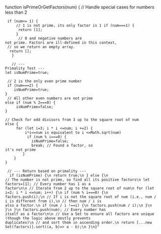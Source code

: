 function isPrimeOrGetFactors(num) {
     // Handle special cases for numbers less than 2

     if (num<= 1) {
         // 1 is not prime, its only factor is 1 if (num===1) {
          return [1];
         }
          // 0 and negative numbers are
    not prime. Factors are ill-defined in this context,
     // so we return an empty array.
      return [];
       }
       
       // ---
    Primality Test --- 
    let isNumPrime=true;
    
     // 2 is the only even prime number
     if (num===2) {
        isNumPrime=true; 
    }
     // All other even numbers are not prime
    else if (num % 2===0) {
         isNumPrime=false;
    }

    // Check for odd divisors from 3 up to the square root of num
    else {
         for (let i=3; i * i <=num; i +=2) { 
             i*i<=num is equivalent to i <=Math.sqrt(num)
              if (num % i===0) {
                isNumPrime=false;
                break; // Found a factor, so
    it's not prime
            }
        }
    }
    
     // --- Return based on primality --- 
      if (isNumPrime) {\n return true;\n } else {\n
    // The number is not prime, so find all its positive factors\n let factors=[1]; // Every number has 1 as a
    factor\n\n // Iterate from 2 up to the square root of num\n for (let i=2; i * i <=num; i++) {\n if (num % i===0) {\n
    factors.push(i);\n // If i is not the square root of num (i.e., num / i is different from i),\n // then num / i is
    also a factor.\n if (num / i !==i) {\n factors.push(num / i);\n }\n }\n }\n factors.push(num); // Every number has
    itself as a factor\n\n // Use a Set to ensure all factors are unique (though the logic above mostly prevents
    duplicates)\n // and sort them in ascending order.\n return [...new Set(factors)].sort((a, b)=> a - b);\n }\n}"